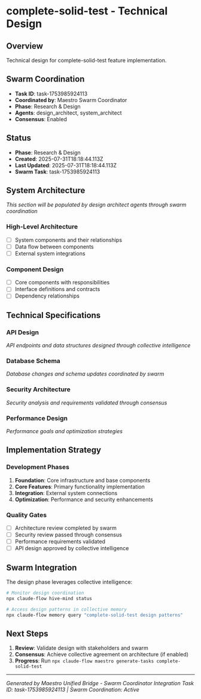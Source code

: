 # complete-solid-test - Technical Design

## Overview
Technical design for complete-solid-test feature implementation.

## Swarm Coordination
- **Task ID**: task-1753985924113
- **Coordinated by**: Maestro Swarm Coordinator
- **Phase**: Research & Design
- **Agents**: design_architect, system_architect
- **Consensus**: Enabled

## Status
- **Phase**: Research & Design
- **Created**: 2025-07-31T18:18:44.113Z
- **Last Updated**: 2025-07-31T18:18:44.113Z
- **Swarm Task**: task-1753985924113

## System Architecture
*This section will be populated by design architect agents through swarm coordination*

### High-Level Architecture
- [ ] System components and their relationships
- [ ] Data flow between components
- [ ] External system integrations

### Component Design
- [ ] Core components with responsibilities
- [ ] Interface definitions and contracts
- [ ] Dependency relationships

## Technical Specifications

### API Design
*API endpoints and data structures designed through collective intelligence*

### Database Schema
*Database changes and schema updates coordinated by swarm*

### Security Architecture
*Security analysis and requirements validated through consensus*

### Performance Design
*Performance goals and optimization strategies*

## Implementation Strategy

### Development Phases
1. **Foundation**: Core infrastructure and base components
2. **Core Features**: Primary functionality implementation
3. **Integration**: External system connections
4. **Optimization**: Performance and security enhancements

### Quality Gates
- [ ] Architecture review completed by swarm
- [ ] Security review passed through consensus
- [ ] Performance requirements validated
- [ ] API design approved by collective intelligence

## Swarm Integration
The design phase leverages collective intelligence:

```bash
# Monitor design coordination
npx claude-flow hive-mind status

# Access design patterns in collective memory
npx claude-flow memory query "complete-solid-test design patterns"
```

## Next Steps
1. **Review**: Validate design with stakeholders and swarm
2. **Consensus**: Achieve collective agreement on architecture (if enabled)
3. **Progress**: Run `npx claude-flow maestro generate-tasks complete-solid-test`

---
*Generated by Maestro Unified Bridge - Swarm Coordinator Integration*
*Task ID: task-1753985924113 | Swarm Coordination: Active*
